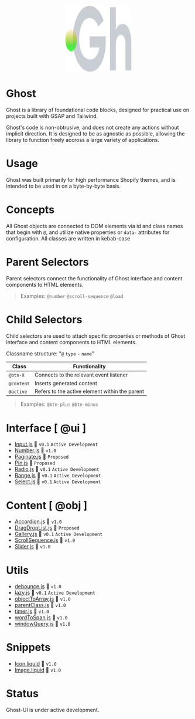 <p align="center">
  <img width="180" height="180" src="https://github.com/terrainagency/ghost/blob/main/assets/logo.svg" alt="Ghost: Agnostic GSAP and Tailwind Framework">
</p>

# Ghost
Ghost is a library of foundational code blocks, designed for practical use on projects built with GSAP and Tailwind.

Ghost's code is non-obtrusive, and does not create any actions without implicit direction. It is designed to be as agnostic as possible, allowing the library to function freely accross a large variety of applications.

# Usage
Ghost was built primarily for high performance Shopify themes, and is intended to be used in on a byte-by-byte basis. 

# Concepts 
All Ghost objects are connected to DOM elements via id and class names that begin with `@`, and utilize native properties or `data-` attributes for configuration. All classes are written in kebab-case

# Parent Selectors
Parent selectors connect the functionality of Ghost interface and content components to HTML elements.

> Examples: `@number` `@scroll-sequence` `@load`

# Child Selectors
Child selectors are used to attach specific properties or methods of Ghost interface and content components to HTML elements.

Classname structure: "`@` `type` `-` `name`"

Class | Functionality
------------ | -------------
`@btn-X` | Connects to the relevant event listener
`@content` | Inserts generated content
`@active` | Refers to the active element within the parent

> Examples: `@btn-plus` `@btn-minus`

# Interface [ @ui ]
* [Input.js](https://github.com/terrainagency/ghost/tree/main/interface/Input) :small_orange_diamond: `v0.1` `Active Development`
* [Number.js](https://github.com/terrainagency/ghost/tree/main/interface/Number) :small_blue_diamond: `v1.0` 
* [Paginate.js](https://github.com/terrainagency/ghost/tree/main/interface/Paginate) :small_red_triangle: `Proposed`
* [Pin.js](https://github.com/terrainagency/ghost/tree/main/interface/Pin) :small_red_triangle: `Proposed`
* [Radio.js](https://github.com/terrainagency/ghost/tree/main/interface/Radio) :small_orange_diamond: `v0.1` `Active Development`
* [Range.js](https://github.com/terrainagency/ghost/tree/main/interface/Range) :small_orange_diamond: `v0.1` `Active Development`
* [Select.js](https://github.com/terrainagency/ghost/tree/main/interface/Select) :small_orange_diamond: `v0.1` `Active Development`

# Content [ @obj ]
* [Accordion.js](https://github.com/terrainagency/ghost/tree/main/content/Accordion) :small_blue_diamond: `v1.0`
* [DragDropList.js](https://github.com/terrainagency/ghost/tree/main/content/DragDropList) :small_red_triangle: `Proposed`
* [Gallery.js](https://github.com/terrainagency/ghost/tree/main/content/Gallery) :small_orange_diamond: `v0.1` `Active Development`
* [ScrollSequence.js](https://github.com/terrainagency/ghost/tree/main/content/ScrollSequence) :small_blue_diamond: `v1.0` 
* [Slider.js](https://github.com/terrainagency/ghost/tree/main/content/Slider) :small_blue_diamond: `v1.0` 

# Utils
* [debounce.js](https://github.com/terrainagency/ghost/blob/main/utils/debounce.js) :small_blue_diamond: `v1.0` 
* [lazy.js](https://github.com/terrainagency/ghost/blob/main/utils/lazy.js) :small_orange_diamond: `v0.1` `Active Development`
* [objectToArray.js](https://github.com/terrainagency/ghost/blob/main/utils/objecToArray.js) :small_blue_diamond: `v1.0` 
* [parentClass.js](https://github.com/terrainagency/ghost/tree/main/utils/WindowQuery.js) :small_blue_diamond: `v1.0` 
* [timer.js](https://github.com/terrainagency/ghost/tree/main/utils/Timer.js) :small_blue_diamond: `v1.0` 
* [wordToSpan.js](https://github.com/terrainagency/ghost/blob/main/utils/wordToSpan.js) :small_blue_diamond: `v1.0` 
* [windowQuery.js](https://github.com/terrainagency/ghost/tree/main/utils/WindowQuery.js) :small_blue_diamond: `v1.0` 

# Snippets
* [Icon.liquid](https://github.com/terrainagency/ghost/tree/main/snippets/Icon) :small_blue_diamond: `v1.0` 
* [Image.liquid](https://github.com/terrainagency/ghost/tree/main/snippets/Image) :small_blue_diamond: `v1.0` 

# Status
Ghost-UI is under active development. 
